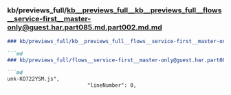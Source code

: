 ### kb/previews_full/kb__previews_full__kb__previews_full__flows__service-first__master-only@guest.har.part085.md.part002.md.md

```md
### kb/previews_full/kb__previews_full__flows__service-first__master-only@guest.har.part085.md.part002.md

```md
### kb/previews_full/flows__service-first__master-only@guest.har.part085.md (part 002)

```md
unk-KO722YSM.js",
                          "lineNumber": 0,
     
```

```

```

```
